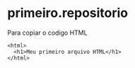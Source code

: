 # primeiro.repositorio
Para copiar o codigo HTML
```
<html>
  <h1>Meu primeiro arquivo HTML</h1>
</html>
```
